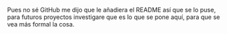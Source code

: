 Pues no sé GitHub me dijo que le añadiera el README así que se lo puse, para futuros proyectos investigare que es lo que se pone aquí, para que se vea más formal la cosa.
